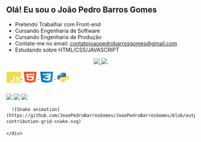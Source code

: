 ## Olá! Eu sou o João Pedro Barros Gomes 

- Pretendo Trabalhar com Front-end 
- Cursando Engenharia de Software 
- Cursando Engenharia de Produção 
- Contate-me no email: contatojoaopedrobarrosgomes@gmail.com
- Estudando sobre HTML/CSS/JAVASCRIPT

<div align="center">
  <a href="https://github.com/JoaoPedroBarrosGomes">
  <img height="180em" src="https://github-readme-stats.vercel.app/api?username=JoaoPedroBarrosGomes&show_icons=true&theme=dark&include_all_commits=true&count_private=true"/>
  <img height="180em" src="https://github-readme-stats.vercel.app/api/top-langs/?username=JoaoPedroBarrosGomes&layout=compact&langs_count=7&theme=dark"/>
    </div>
  <div>
   <div style="display: inline_block"><br>
  <img align="center" alt="Js" height="30" width="40" src="https://raw.githubusercontent.com/devicons/devicon/master/icons/javascript/javascript-plain.svg">
  <img align="center" alt="HTML" height="30" width="40" src="https://raw.githubusercontent.com/devicons/devicon/master/icons/html5/html5-original.svg">
  <img align="center" alt="CSS" height="30" width="40" src="https://raw.githubusercontent.com/devicons/devicon/master/icons/css3/css3-original.svg">
  <img align="center" alt="Python" height="30" width="40" src="https://raw.githubusercontent.com/devicons/devicon/master/icons/python/python-original.svg">
     
</div>
  
  ##
    
  <div>
    
  <a href="https://www.instagram.com/joao_barrosgomes/" target="_blank"><img src="https://img.shields.io/badge/-Instagram-%23E4405F?style=for-the-badge&logo=instagram&logoColor=white" target="_blank"></a>
  <a href = "mailto:contatojoaopedrobarrosgomes@gmail.com"><img src="https://img.shields.io/badge/-Gmail-%23333?style=for-the-badge&logo=gmail&logoColor=white" target="_blank"></a>
  <a href="https://www.linkedin.com/in/joão-pedro-barros-gomes-044402190/" target="_blank"><img src="https://img.shields.io/badge/-LinkedIn-%230077B5?style=for-the-badge&logo=linkedin&logoColor=white" target="_blank"></a> 
    
      ![Snake animation](https://github.com/JoaoPedroBarrosGomes/JoaoPedroBarrosGomes/blob/output/github-contribution-grid-snake.svg)
    
    </div>
